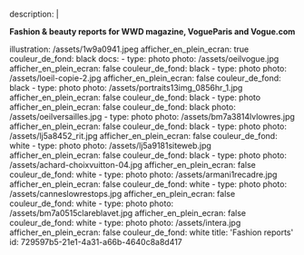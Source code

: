 description: |
  <p><strong>Fashion & beauty reports for WWD magazine, VogueParis and Vogue.com</strong>
  </p>
illustration: /assets/1w9a0941.jpeg
afficher_en_plein_ecran: true
couleur_de_fond: black
docs:
  -
    type: photo
    photo: /assets/oeilvogue.jpg
    afficher_en_plein_ecran: false
    couleur_de_fond: black
  -
    type: photo
    photo: /assets/loeil-copie-2.jpg
    afficher_en_plein_ecran: false
    couleur_de_fond: black
  -
    type: photo
    photo: /assets/portraits13img_0856hr_1.jpg
    afficher_en_plein_ecran: false
    couleur_de_fond: black
  -
    type: photo
    afficher_en_plein_ecran: false
    couleur_de_fond: black
    photo: /assets/oeilversailles.jpg
  -
    type: photo
    photo: /assets/bm7a3814lvlowres.jpg
    afficher_en_plein_ecran: false
    couleur_de_fond: black
  -
    type: photo
    photo: /assets/lj5a8452_rit.jpg
    afficher_en_plein_ecran: false
    couleur_de_fond: white
  -
    type: photo
    photo: /assets/lj5a9181siteweb.jpg
    afficher_en_plein_ecran: false
    couleur_de_fond: black
  -
    type: photo
    photo: /assets/achard-choixvuitton-04.jpg
    afficher_en_plein_ecran: false
    couleur_de_fond: white
  -
    type: photo
    photo: /assets/armani1recadre.jpg
    afficher_en_plein_ecran: false
    couleur_de_fond: white
  -
    type: photo
    photo: /assets/canneslowrestops.jpg
    afficher_en_plein_ecran: false
    couleur_de_fond: white
  -
    type: photo
    photo: /assets/bm7a0515clareblavet.jpg
    afficher_en_plein_ecran: false
    couleur_de_fond: white
  -
    type: photo
    photo: /assets/intera.jpg
    afficher_en_plein_ecran: false
    couleur_de_fond: white
title: 'Fashion reports'
id: 729597b5-21e1-4a31-a66b-4640c8a8d417
